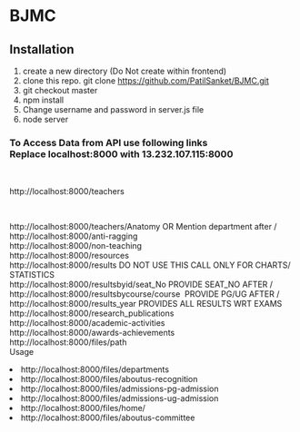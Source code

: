 # BJMC

<h2>Installation</h2>

1. create a new directory (Do Not create within frontend)
2. clone this repo. git clone https://github.com/PatilSanket/BJMC.git
3. git checkout master
4. npm install
5. Change username and password in server.js file 
5. node server




<h3>To Access Data from API use following links <br> Replace localhost:8000 with 13.232.107.115:8000
</h3>
<br>

http://localhost:8000/teachers

<br>

http://localhost:8000/teachers/Anatomy OR Mention department after /
    <br>
   http://localhost:8000/anti-ragging
    <br>
   http://localhost:8000/non-teaching
    <br>
     http://localhost:8000/resources
    <br>
     http://localhost:8000/results DO NOT USE THIS CALL ONLY FOR CHARTS/ STATISTICS
    <br>
     http://localhost:8000/resultsbyid/seat_No PROVIDE SEAT_NO AFTER /   
    <br>
     http://localhost:8000/resultsbycourse/course  PROVIDE PG/UG AFTER /
    <br>
    http://localhost:8000/results_year PROVIDES ALL RESULTS WRT EXAMS
    <br>
    http://localhost:8000/research_publications
    <br>
    http://localhost:8000/academic-activities
    <br>
    http://localhost:8000/awards-achievements
    <br>
    http://localhost:8000/files/path<br>
    Usage
    <li>http://localhost:8000/files/departments</li>
    <li>http://localhost:8000/files/aboutus-recognition</li>
    <li>http://localhost:8000/files/admissions-pg-admission</li>
    <li>http://localhost:8000/files/admissions-ug-admission</li>
    <li>http://localhost:8000/files/home/</li>
    <li>http://localhost:8000/files/aboutus-committee</li>
    
    
    


